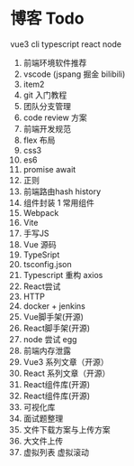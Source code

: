 # 博客 Todo

vue3 cli typescript react node 

1. 前端环境软件推荐
1. vscode (jspang 掘金 bilibili)
1. item2
1. git 入门教程
1. 团队分支管理
1. code review 方案
1. 前端开发规范
1. flex 布局
1. css3
1. es6
1. promise await
1. 正则
1. 前端路由hash history
1. 组件封装
1 常用组件
1. Webpack
1. Vite
1. 手写JS
1. Vue 源码
1. TypeSript
1. tsconfig.json
1. Typescript 重构 axios
1. React尝试
1. HTTP
1. docker + jenkins
1. Vue脚手架(开源)
1. React脚手架(开源)
1. node 尝试 egg
1. 前端内存泄露
1. Vue3 系列文章（开源）
1. React 系列文章（开源）
1. React组件库(开源)
1. React组件库(开源)
1. 可视化库
1. 面试题整理
1. 文件下载方案与上传方案
1. 大文件上传
1. 虚拟列表 虚拟滚动
